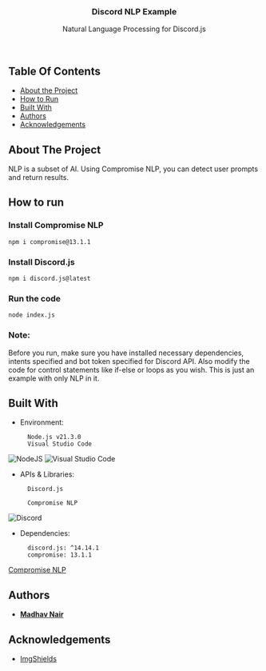 <br/>
<p align="center">
  <a href="https://github.com/theoneandonlyshadow/discord-nlp-example">
  </a>

  <h3 align="center">Discord NLP Example</h3>

  <p align="center">
    Natural Language Processing for Discord.js
    <br/>
    <br/>
    <br/>
  </p>
</p>


## Table Of Contents

* [About the Project](#about-the-project)
* [How to Run](#how-to-run)
* [Built With](#built-with)
* [Authors](#authors)
* [Acknowledgements](#acknowledgements)

## About The Project

NLP is a subset of AI. Using Compromise NLP, you can detect user prompts and return results.

## How to run

### Install Compromise NLP
```npm i compromise@13.1.1```

### Install Discord.js
```npm i discord.js@latest```

### Run the code
```node index.js```


### Note: 
Before you run, make sure you have installed necessary dependencies, intents specified and bot token specified for Discord API. Also modify the code for control statements like if-else or loops as you wish. This is just an example with only NLP in it.


## Built With

- Environment:

        Node.js v21.3.0
        Visual Studio Code
![NodeJS](https://img.shields.io/badge/node.js-6DA55F?style=for-the-badge&logo=node.js&logoColor=white)
![Visual Studio Code](https://img.shields.io/badge/Visual%20Studio%20Code-0078d7.svg?style=for-the-badge&logo=visual-studio-code&logoColor=white)

- APIs & Libraries:

        Discord.js
  
        Compromise NLP

![Discord](https://img.shields.io/badge/Discord-%235865F2.svg?style=for-the-badge&logo=discord&logoColor=white)

- Dependencies:

        discord.js: ^14.14.1
        compromise: 13.1.1

[Compromise NLP](https://www.npmjs.com/package/compromise/v/13.1.1)

## Authors

* **[Madhav Nair](https://github.com/theoneandonlyshadow/)**

## Acknowledgements

* [ImgShields](https://shields.io/)
